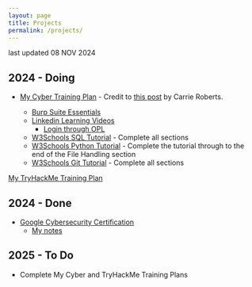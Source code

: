 ```yaml
---
layout: page
title: Projects
permalink: /projects/
---
```

last updated 08 NOV 2024

## 2024 - Doing
- [My Cyber Training Plan](https://1drv.ms/x/s!Apounr3vgj6XhJ89Nv5Wy5N_PZGGmg?e=egYYEJ) - Credit to [this post](https://www.blackhillsinfosec.com/from-high-school-to-cyber-ninja/) by Carrie Roberts.
        
    - [Burp Suite Essentials](https://youtube.com/playlist?list=PLoX0sUafNGbH9bmbIANk3D50FNUmuJIF3&si=9tKyC8uzgfdDgGxH)
    - [Linkedin Learning Videos](https://www.linkedin.com/learning/)
        - [Login through OPL](https://www.linkedin.com/learning-login/go/ottawa)
    - [W3Schools SQL Tutorial](https://www.w3schools.com/sql/default.asp) - Complete all sections
    - [W3Schools Python Tutorial](https://www.w3schools.com/python/default.asp) - Complete the tutorial through to the end of the File Handling section
    - [W3Schools Git Tutorial](https://www.w3schools.com/git/default.asp) - Complete all sections

[My TryHackMe Training Plan](https://1drv.ms/x/s!Apounr3vgj6XhJ87lrVxZ8GCfOyDqw?e=Sp9qc5)

## 2024 - Done
- [Google Cybersecurity Certification](https://grow.google/certificates/cybersecurity/)
    - [My notes](https://1dgk.github.io/2024/01/24/gcc-course-index.html)

## 2025 - To Do
- Complete My Cyber and TryHackMe Training Plans
